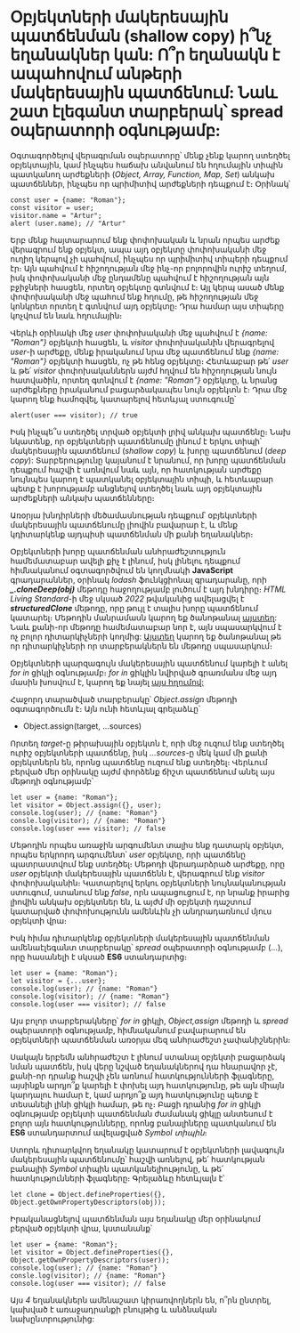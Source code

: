 # Օբյեկտների մակերեսային պատճենման (shallow copy) ի՞նչ եղանակներ կան: Ո՞ր եղանակն է ապահովում անթերի մակերեսային պատճենում: Նաև շատ էլեգանտ տարբերակ՝ spread օպերատորի օգնությամբ:

Օգտագործելով վերագրման օպերատորը՝ մենք չենք կարող ստեղծել օբյեկտային, կամ ինչպես հաճախ անվանում են հղումային տիպին պատկանող արժեքների (_Object, Array, Function, Map, Set_) անկախ պատճեններ, ինչպես որ պրիմիտիվ արժեքների դեպքում է։ Օրինակ՝

```
const user = {name: "Roman"};
const visitor = user;
visitor.name = "Artur";
alert (user.name); // "Artur"
```

Երբ մենք հայտարարում ենք փոփոխական և նրան որպես արժեք վերագրում ենք օբյեկտ, ապա այդ օբյեկտը փոփոխականի մեջ ուղիղ կերպով չի պահվում, ինչպես որ պրիմիտիվ տիպերի դեպքում էր։ Այն պահվում է հիշողության մեջ ինչ-որ բոլորովին ուրիշ տեղում, իսկ փոփոխականի մեջ ընդամենը պահվում է հիշողության այն բջիջների հասցեն, որտեղ օբյեկտը գտնվում է։ Այլ կերպ ասած մենք փոփոխականի մեջ պահում ենք հղումը, թե հիշողության մեջ կոնկրետ որտեղ է գտնվում այդ օբյեկտը։ Դրա համար այս տիպերը կոչվում են նաև հղումային։

Վերևի օրինակի մեջ _user_ փոփոխականի մեջ պահվում է _{name: "Roman"}_ օբյեկտի հասցեն, և _visitor_ փոփոխականին վերագրելով _user_-ի արժեքը, մենք իրականում նրա մեջ պատճենում ենք _{name: "Roman"}_ օբյեկտի հասցեն, ոչ թե հենց օբյեկտը։ Հետևաբար թե՛ _user_ և թե՛ _visitor_ փոփոխականներն այժմ հղվում են հիշողության նույն հատվածին, որտեղ գտնվում է _{name: "Roman"}_ օբյեկտը, և նրանց արժեքները իրականում բացարձակապես նույն օբյեկտն է։ Դրա մեջ կարող ենք համոզվել, կատարելով հետևյալ ստուգումը՝

```
alert(user === visitor); // true
```

Իսկ ինչպե՞ս ստեղծել տրված օբյեկտի լրիվ անկախ պատճենը։ Նախ նկատենք, որ օբյեկտների պատճենումը լինում է երկու տիպի՝ մակերեսային պատճենում (_shallow copy_) և խորը պատճենում (_deep copy_): Տարբերությունը կայանում է նրանում, որ խորը պատճենման դեպքում հաշվի է առնվում նաև այն, որ հատկության արժեքը նույնպես կարող է պատկանել օբյեկտային տիպի, և հետևաբար պետք է խորությամբ անցնելով ստեղծել նաև այդ օբյեկտային արժեքների անկախ պատճենները։

Առօրյա խնդիրների մեծամասնության դեպքում՝ օբյեկտների մակերեսային պատճենումը լիովին բավարար է, և մենք կդիտարկենք այդպիսի պատճենման մի քանի եղանակներ։

Օբյեկտների խորը պատճենման անհրաժեշտություն համեմատաբար ավելի քիչ է լինում, իսկ լինելու դեպքում հիմնականում օգտագործվում են կողմնակի **JavaScript** գրադարաններ, օրինակ _lodash_ ֆունկցիոնալ գրադարանը, որի **_\_.cloneDeep(obj)_** մեթոդը հաջողությամբ լուծում է այդ խնդիրը։ _HTML Living Standard_-ի մեջ սկսած _2022_ թվականից ավելացվել է **_structuredClone_** մեթոդը, որը թույլ է տալիս խորը պատճենում կատարել։ Մեթոդին մանրամասն կարող եք ծանոթանալ [այստեղ](https://developer.mozilla.org/en-US/docs/Web/API/structuredClone): Նաև քանի-որ մեթոդը համեմատաբար նոր է, այն սպասարկվում է ոչ բոլոր դիտարկիչների կողմից: [Այստեղ](https://caniuse.com/?search=structuredClone) կարող եք ծանոթանալ թե որ դիտարկիչների որ տարբերակներն են մեթոդը սպասարկում։

Օբյեկտների պարզագույն մակերեսային պատճենում կարելի է անել _for in_ ցիկլի օգնությամբ։ _for in_ ցիկլին նվիրված գրառմանս մեջ այդ մասին խոսվում է, կարող եք նայել [այս հղումով:](https://github.com/h0vhann1syan/Armenian-JavaScript-Community/blob/master/Iterating%20Over%20Object%20Properties%20with%20For...In.md)

Հաջորդ տարածված տարբերակը՝ _Object.assign_ մեթոդի օգտագործումն է։ Այն ունի հետևյալ գրելաձևը՝

- Object.assign(target, ...sources)

Որտեղ _target_-ը թիրախային օբյեկտն է, որի մեջ ուզում ենք ստեղծել ուրիշ օբյեկտների պատճենը, իսկ _․․․sources_-ը մեկ կամ մի քանի օբյեկտներն են, որոնց պատճենը ուզում ենք ստեղծել։ Վերևում բերված մեր օրինակը այժմ փորձենք ճիշտ պատճենում անել այս մեթոդի օգնությամբ՝

```
let user = {name: "Roman"};
let visitor = Object.assign({}, user);
console.log(user); // {name: "Roman"}
consle.log(visitor); // {name: "Roman"}
console.log(user === visitor); // false
```

Մեթոդին որպես առաջին արգումենտ տալիս ենք դատարկ օբյեկտ, որպես երկրորդ արգումենտ՝ _user_ օբյեկտը, որի պատճենը պատրաստվում ենք ստեղծել։ Մեթոդի վերադարձրած արժեքը, որը _user_ օբյեկտի մակերեսային պատճենն է, վերագրում ենք _visitor_ փոփոխականին։ Կատարելով երկու օբյեկտների նույնականության ստուգում, ստանում ենք _false_, որն ապացուցում է, որ նրանք իրարից լիովին անկախ օբյեկտներ են, և այժմ մի օբյեկտի դաշտում կատարված փոփոխությունն ամենևին չի անդրադառնում մյուս օբյեկտի վրա։

Իսկ հիմա դիտարկենք օբյեկտների մակերեսային պատճենման ամենաէլեգանտ տարբերակը՝ _spread_ օպերատորի օգնությամբ (...), որը հասանելի է սկսած **ES6** ստանդարտից։

```
let user = {name: "Roman"};
let visitor = {...user};
console.log(user); // {name: "Roman"}
console.log(visitor); // {name: "Roman"}
console.log(user === visitor); // false
```

Այս բոլոր տարբերակները՝ _for in_ ցիկլի, _Object,assign_ մեթոդի և _spread_ օպերատորի օգնությամբ, հիմնականում բավարարում են օբյեկտների պատճենման առօրյա մեզ անհրաժեշտ չափանիշներին։

Սակայն երբեմն անհրաժեշտ է լինում ստանալ օբյեկտի բացարձակ նման պատճեն, իսկ վերը նշված եղանակներով դա հնարավոր չէ, քանի-որ դրանք հաշվի չեն առնում հատկությունների ֆլագները, այսինքն արդյո՞ք կարելի է փոխել այդ հատկությունը, թե այն միայն կարդալու համար է, կամ արդյո՞ք այդ հատկությունը պետք է տեսանելի լինի ցիկլի համար, թե ոչ։ Բացի դրանից _for in_ ցիկլի օգնությամբ օբյեկտի պատճենման ժամանակ ցիկլը անտեսում է բոլոր այն հատկությունները, որոնց բանալիները պատկանում են **ES6** ստանդարտում ավելացված _Symbol տիպին_։

Ստորև դիտարկվող եղանակը կատարում է օբյեկտների լավագույն մակերեսային պատճենումը՝ հաշվի առնելով, թե՛ հատկության բանալիի _Symbol_ տիպին պատկանելիությունը, և թե՛ հատկությունների ֆլագները։ Գրելաձևը հետևյալն է՝

```
let clone = Object.defineProperties({}, Object.getOwnPropertyDescriptors(obj));
```

Իրականացնելով պատճենման այս եղանակը մեր օրինակում բերված օբյեկտի վրա, կստանանք՝

```
let user = {name: "Roman"};
let visitor = Object.defineProperties({}, Object.getOwnPropertyDescriptors(user));
console.log(user); // {name: "Roman"}
consle.log(visitor); // {name: "Roman"}
console.log(user === visitor); // false
```

Այս _4_ եղանակներն ամենաշատ կիրառվողներն են, ո՞րն ընտրել, կախված է առաջադրանքի բնույթից և անձնական նախընտրությունից:
